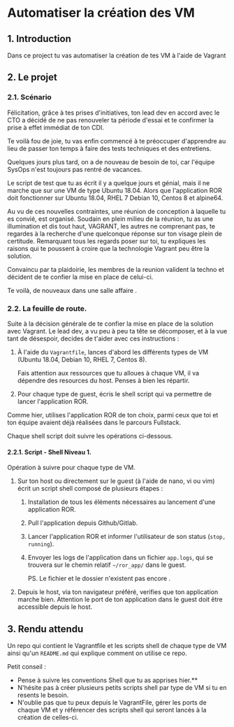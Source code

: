 # Automatiser la création des VM

## 1. Introduction
Dans ce project tu vas automatiser la création de tes VM à l'aide de Vagrant

## 2. Le projet
### 2.1. Scénario
Félicitation, grâce à tes prises d'initiatives, ton lead dev en accord avec le CTO a décidé de ne pas renouveler ta période d'essai et te confirmer la prise à effet immédiat de ton CDI.

Te voilà fou de joie, tu vas enfin commencé à te préoccuper d'apprendre au lieu de passer ton temps à faire des tests techniques et des entretiens.

Quelques jours plus tard, on a de nouveau de besoin de toi, car l'équipe SysOps n'est toujours pas rentré de vacances.

Le script de test que tu as écrit il y a quelque jours et génial, mais il ne marche que sur une VM de type Ubuntu 18.04.
Alors que l'application ROR doit fonctionner sur Ubuntu 18.04, RHEL 7 Debian 10, Centos 8 et alpine64.

Au vu de ces nouvelles contraintes, une réunion de conception à laquelle tu es convié, est organisé.
Soudain en plein milieu de la réunion, tu as une illumination et dis tout haut, VAGRANT, les autres ne comprenant pas, te regardes à la recherche d'une quelconque réponse sur ton visage plein de certitude.
Remarquant tous les regards poser sur toi, tu expliques les raisons qui te poussent à croire que la technologie Vagrant peu être la solution.

Convaincu par ta plaidoirie, les membres de la reunion valident la techno et décident de te confier la mise en place de celui-ci.

Te voilà, de nouveaux dans une salle affaire <emoji>.

### 2.2. La feuille de route.
Suite à la décision générale de te confier la mise en place de la solution avec Vagrant. 
Le lead dev, a vu peu à peu ta tête se décomposer, et à la vue tant de désespoir, decides de t'aider avec ces instructions :

1. À l'aide du `Vagrantfile`, lances d'abord les différents types de VM (Ubuntu 18.04, Debian 10, RHEL 7, Centos 8).
   
   Fais attention aux ressources que tu alloues à chaque VM, il va dépendre des resources du host. Penses à bien les répartir.


2. Pour chaque type de guest, écris le shell script qui va permettre de lancer l'application ROR. 
  
  Comme hier, utilises l'application ROR de ton choix, parmi ceux que toi et ton équipe avaient déjà réalisées dans le parcours Fullstack.

  Chaque shell script doit suivre les opérations ci-dessous.


#### 2.2.1. Script - Shell Niveau 1.
Opération à suivre pour chaque type de VM.

1. Sur ton host ou directement sur le guest (à l'aide de nano, vi ou vim) écrit un script shell composé de plusieurs étapes :
   1. Installation de tous les éléments nécessaires au lancement d'une application ROR.
   2. Pull l'application depuis Github/Gitlab.
   3. Lancer l'application ROR et informer l'utilisateur de son status (`stop, running`).
   4. Envoyer les logs de l'application dans un fichier `app.logs`, qui se trouvera sur le chemin relatif `~/ror_app/` dans le guest.

      PS. Le fichier et le dossier n'existent pas encore <emoji>.
   

3. Depuis le host, via ton navigateur préféré, verifies que ton application marche bien.
   <emoji> Attention le port de ton application dans le guest doit être accessible depuis le host.


## 3. Rendu attendu
Un repo qui contient le Vagrantfile et les scripts shell de chaque type de VM ainsi qu'un `README.md` qui explique comment on utilise ce repo.

Petit conseil :
- Pense à suivre les conventions Shell que tu as apprises hier.**
- N'hésite pas à créer plusieurs petits scripts shell par type de VM si tu en resents le besoin.
- N'oublie pas que tu peux depuis le VagrantFile, gérer les ports de chaque VM et y référencer des scripts shell qui seront lancés à la création de celles-ci.

